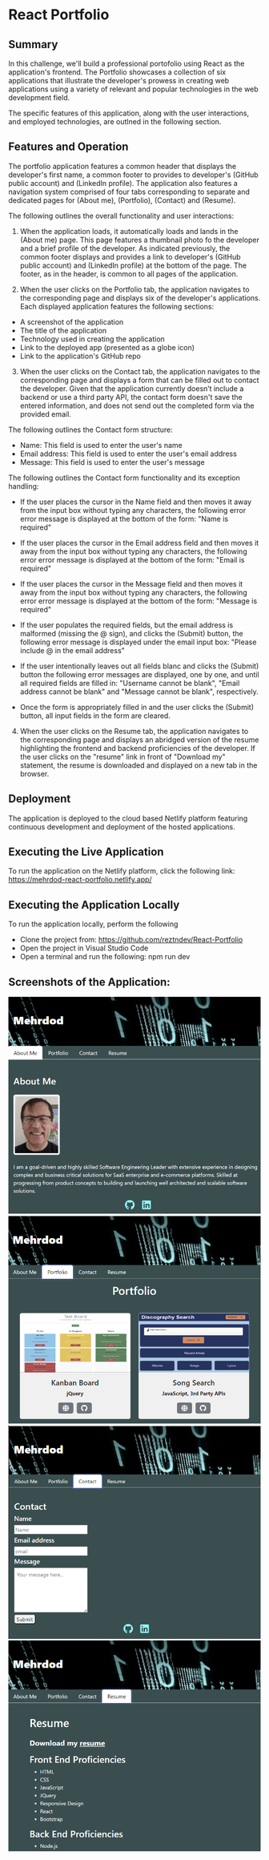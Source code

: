 # React Portfolio

## Summary
In this challenge, we'll build a professional portofolio using React as the application's frontend.  The Portfolio showcases a collection of six applications that illustrate the developer's prowess in creating web applications using a variety of relevant and popular technologies in the web development field.

The specific features of this application, along with the user interactions, and employed technologies, are outlned in the following section.

## Features and Operation
The portfolio application features a common header that displays the developer's first name, a common footer to provides to developer's (GitHub public account) and (LinkedIn profile). The application also features a navigation system comprised of four tabs corresponding to separate and dedicated pages for (About me), (Portfolio), (Contact) and (Resume).

The following outlines the overall functionality and user interactions:

1. When the application loads, it automatically loads and lands in the (About me) page.  This page features a thumbnail photo fo the developer and a brief profile of the developer.  As indicated previously, the common footer displays and provides a link to developer's (GitHub public account) and (LinkedIn profile) at the bottom of the page.  The footer, as in the header, is common to all pages of the application.

2. When the user clicks on the Portfolio tab, the application navigates to the corresponding page and displays six of the developer's applications.  Each displayed application features the following sections:
* A screenshot of the application
* The title of the application
* Technology used in creating the application
* Link to the deployed app (presented as a globe icon)
* Link to the application's GitHub repo

3. When the user clicks on the Contact tab, the application navigates to the corresponding page and displays a form that can be filled out to contact the developer.  Given that the application currently doesn’t include a backend or use a third party API, the contact form doesn't save the entered information, and does not send out the completed form via the provided email.

The following outlines the Contact form structure:
* Name:  This field is used to enter the user's name
* Email address:  This field is used to enter the user's email address
* Message:  This field is used to enter the user's message

The following outlines the Contact form functionality and its exception handling:
* If the user places the cursor in the Name field and then moves it away from the input box without typing any characters, the following error error message is displayed at the bottom of the form: "Name is required"

* If the user places the cursor in the Email address field and then moves it away from the input box without typing any characters, the following error error message is displayed at the bottom of the form: "Email is required"

* If the user places the cursor in the Message field and then moves it away from the input box without typing any characters, the following error error message is displayed at the bottom of the form: "Message is required"

* If the user populates the required fields, but the email address is malformed (missing the @ sign), and clicks the (Submit) button, the following error message is displayed under the email input box:  "Please include @ in the email address"

* If the user intentionally leaves out all fields blanc and clicks the (Submit) button the following error messages are displayed, one by one, and until all required fields are filled in: "Username cannot be blank", "Email address cannot be blank" and "Message cannot be blank", respectively.

* Once the form is appropriately filled in and the user clicks the (Submit) button, all input fields in the form are cleared.

4. When the user clicks on the Resume tab, the application navigates to the corresponding page and displays an abridged version of the resume highlighting the frontend and backend proficiencies of the developer. If the user clicks on the "resume" link in front of "Download my" statement, the resume is downloaded and displayed on a new tab in the browser.

## Deployment
The application is deployed to the cloud based Netlify platform featuring continuous development and deployment of the hosted applications.  

## Executing the Live Application
To run the application on the Netlify platform, click the following link: https://mehrdod-react-portfolio.netlify.app/

## Executing the Application Locally
To run the application locally, perform the following
* Clone the project from: https://github.com/reztndev/React-Portfolio
* Open the project in Visual Studio Code
* Open a terminal and run the following:  npm run dev

## Screenshots of the Application:
![About Me:](./public/images/about-me.png)
![Portfolio:](./public/images/portfolio.png)
![Contact:](./public/images/contact.png)
![Resume:](./public/images/resume.png)


